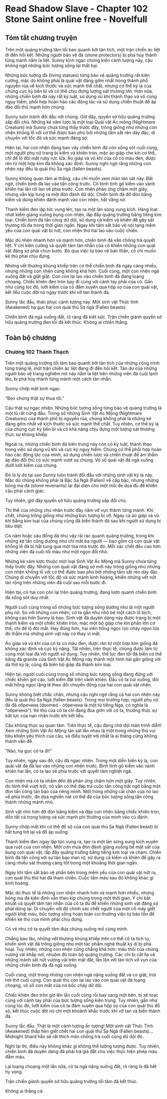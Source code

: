 # Read Shadow Slave - Chapter 102 Stone Saint online free - Novelfull

## Tóm tắt chương truyện

Trên một quảng trường tăm tối bao quanh bởi tàn tích, một trận chiến ác liệt đi đến hồi kết. Những người bảo vệ đá (stone protectors) bị phá hủy thành từng mảnh nằm la liệt. Sunny kinh ngạc chứng kiến cảnh tượng này, cậu không ngờ những bức tượng sống lại thất bại.

Những bức tượng đá (living statues) từng bảo vệ quảng trường rất kiên cường, mặc dù không phải là quái vật đáng gờm nhất trong thành phố nguyền rủa về kích thước và sức mạnh thể chất, nhưng cơ thể kỳ lạ của chúng cực kỳ bền bỉ và có thể chịu đựng lượng sát thương lớn. Hơn nữa, những chiến binh đá này rất kỷ luật, sử dụng vũ khí thành thạo và vô cùng nguy hiểm, phối hợp hoàn hảo các động tác và sử dụng chiến thuật để áp đảo đối thủ mạnh hơn chúng.

Sunny luôn tránh đối đầu với chúng. Giờ đây, quyền sở hữu quảng trường sắp đổi chủ. Những kẻ xâm lược là một loại Quái vật Ác mộng (Nightmare Creature) mà Sunny chưa từng thấy trước đây, trông giống như những con nhện khổng lồ với cơ thể được bao phủ bởi những tấm sắt rèn dày đặc, di chuyển với tốc độ và sức mạnh đáng sợ.

Hiện tại, hai con nhện đang bao vây chiến binh đá còn sống sót cuối cùng, một người phụ nữ trang bị kiếm và khiên tròn, mặc áo giáp che kín cơ thể, chỉ để lộ đôi mắt ruby rực lửa. Áo giáp và vũ khí của cô có màu đen, được rèn từ một hợp kim đá không xác định. Sunny nghi ngờ rằng những con nhện này đều là quái thú Sa ngã (fallen beasts).

Sunny không quan tâm ai thắng, cậu chỉ muốn xem màn tàn sát này. Bất ngờ, chiến binh đá lao vào tấn công trước. Cô bình tĩnh gõ kiếm vào vành khiên hai lần rồi lao về phía trước. Con nhện phản ứng chậm một giây, nhưng vẫn kịp tung ra một đòn đánh dữ dội. Chiến binh đá đỡ đòn bằng kiếm và dùng khiên đánh mạnh vào con nhện, hất văng nó.

Thanh kiếm đen lập tức vung lên, tạo ra một làn sóng xung kích. Hàng loạt nhát kiếm giáng xuống bụng con nhện, lấp đầy quảng trường bằng tiếng kim loại. Chiến binh đá tấn công dữ dội, sử dụng cả kiếm và khiên để gây sát thương tối đa trong thời gian ngắn. Ngay khi tấm sắt bảo vệ nội tạng mềm yếu của con quái vật bị nứt, con nhện thứ hai lao vào cuộc chiến.

Mặc dù nhện nhanh hơn và mạnh hơn, chiến binh đá vẫn chống trả quyết liệt. Ý chí kiên cường và quyết tâm tàn nhẫn của cô khiến những con quái vật đáng sợ phải chùn bước. Bỏ qua việc tự bảo vệ bản thân, cô chỉ muốn kẻ thù phải chịu đựng.

Những vết thương khủng khiếp trên cơ thể chiến binh đá ngày càng nhiều, nhưng những con nhện cũng không khá hơn. Cuối cùng, một con nhện ngã xuống đất và giật giật. Con còn lại lao vào chiến binh đá đang loạng choạng. Chiếc khiên đen tròn bay đi cùng với cánh tay phải của cô. Gần như cùng lúc đó, lưỡi kiếm của cô đâm xuyên qua hộp sọ của con quái vật, kết liễu cuộc đời nó ngay trước khi vỡ tan thành đá.

Sunny lắc đầu, thán phục cảnh tượng này. Một sinh vật Thức tỉnh (Awakened) hạ gục hai con quái thú Sa ngã (Fallen beasts).

Chiến binh đá ngã xuống đất, rõ ràng đã kiệt sức. Trận chiến giành quyền sở hữu quảng trường đen tối đã kết thúc. Không ai chiến thắng.

## Toàn bộ chương

### Chương 102 Thánh Thạch

Trên một quảng trường tối tăm bao quanh bởi tàn tích của những công trình từng tráng lệ, một trận chiến ác liệt đang đi đến hồi kết. Tàn dư của những người bảo vệ trang nghiêm nơi này nằm la liệt trên những viên đá cuội lạnh lẽo, bị phá hủy thành từng mảnh một cách tàn nhẫn.

Sunny chớp mắt kinh ngạc.

"Bọn chúng thật sự thua rồi."

Cậu thật sự ngạc nhiên. Những bức tượng sống từng bảo vệ quảng trường là một lũ rất cứng đầu. Trong số những Sinh Vật Ác Mộng (Nightmare Creatures) của thành phố bị nguyền rủa, chúng không phải là những kẻ đáng gờm nhất về kích thước và sức mạnh thể chất. Tuy nhiên, cơ thể kỳ lạ của chúng cực kỳ bền bỉ và có khả năng chịu đựng một lượng sát thương thực sự khủng khiếp.

Ngoài ra, những chiến binh đá kiên trung này còn có kỷ luật, thành thạo trong việc sử dụng vũ khí và cực kỳ nguy hiểm. Chúng có thể phối hợp hoàn hảo các động tác của mình, sử dụng chiến lược và chiến thuật để âm thầm áp đảo đối thủ có sức mạnh vượt xa chúng. Vô số quái vật đã ngã xuống dưới lưỡi kiếm của chúng.

Đó là lý do tại sao Sunny luôn tránh đối đầu với những sinh vật kỳ lạ này. Mặc dù chúng không phải là Bậc Sa Ngã (Fallen) về cấp bậc, nhưng những bóng ma đá (stone revenants) lại đại diện cho một mối đe dọa đủ để khiến cậu phải cảnh giác.

Tuy nhiên, giờ đây quyền sở hữu quảng trường sắp đổi chủ.

Thi thể của những chủ nhân trước đây nằm vỡ vụn thành từng mảnh. Khi chết, chúng trông giống như những bức tượng bị vỡ. Ngay cả áo giáp và vũ khí bằng kim loại của chúng cũng đã biến thành đá sau khi người sử dụng bị tiêu diệt.

Có năm hoặc sáu đống đá như vậy rải rác quanh quảng trường, trong khi những kẻ tấn công dường như chỉ mất ba người — bao gồm cả con quái vật khổng lồ đã bị hất tung qua một tòa nhà trước đó. Mỗi xác chết đều cao hơn những viên đá cuội tối màu như một ngọn đồi nhỏ.

Những kẻ xâm lược thuộc một loại Sinh Vật Ác Mộng mà Sunny chưa từng thấy trước đây. Những con quái vật đáng sợ mới này trông giống như những con nhện khổng lồ với cơ thể được bao phủ bởi những tấm sắt rèn dày đặc. Chúng di chuyển với tốc độ và sức mạnh kinh hoàng, khiến những vết nứt lan rộng trên những viên đá cuội sau mỗi bước đi.

Hiện tại, có hai con còn lại trên quảng trường, đang lượn quanh chiến binh đá sống sót duy nhất.

Người cuối cùng trong số những bức tượng sống dường như là một người phụ nữ. So với những con nhện, cô ta gần như nhỏ bé một cách lố bịch, không cao hơn Sunny là bao. Sinh vật đá duyên dáng này được trang bị một thanh kiếm và một chiếc khiên tròn, mặc một bộ giáp che kín phần lớn cơ thể, chỉ để lộ đôi mắt. Hay đúng hơn, hai viên hồng ngọc rực cháy ngọn lửa đỏ thẫm mà những sinh vật này có thay vì mắt.

Áo giáp và vũ khí của cô ta có màu đen, được rèn từ một hợp kim giống đá không xác định và cực kỳ nặng. Tất nhiên, trên thực tế, chúng được làm từ cùng một loại đá với người sử dụng. Tuy nhiên, thế lực đen tối đã biến cơ thể bằng đá granite của Sinh Vật Ác Mộng này thành một hình hài gần giống với da thịt kỳ lạ, cũng đã biến bộ giáp đá thành kim loại.

Hiện tại, người cuối cùng trong số những bức tượng sống đang đứng với chiếc khiên giơ cao, lưỡi kiếm đặt trên vành khiên. Đầu cô ta cúi xuống, đôi mắt hồng ngọc lặng lẽ theo dõi chuyển động của hai con quái vật nhện.

Sunny không biết chắc chắn, nhưng cậu nghi ngờ rằng cả hai con nhện này đều là quái thú Sa Ngã (fallen beasts). Trong mọi trường hợp, người phụ nữ đá đã обречена (doomed - обречена là một từ tiếng Nga, có nghĩa là "обречена"). Kẻ thù của cô ta chỉ đang đùa giỡn với cô ta, thưởng thức sự bất lực của nạn nhân trước khi kết liễu.

Cậu không thực sự quan tâm. Trên thực tế, cậu đang chờ đợi màn trình diễn! Xem những Sinh Vật Ác Mộng tàn sát lẫn nhau là một trong những thú vui tiêu khiển yêu thích của cậu, và điều tuyệt vời nhất là ai thắng cũng không thành vấn đề.

"Nào, hạ gục cô ta đi!"

Tuy nhiên, ngay sau đó, cậu đã ngạc nhiên. Trong một diễn biến kỳ lạ, con quái vật đá đã lao vào những con nhện trước. Bình tĩnh gõ kiếm vào vành khiên hai lần, cô ta lao về phía trước với quyết tâm nghiệt ngã.

Con nhện mà cô ta nhắm đến đã phản ứng chậm hơn một giây. Tuy nhiên, do hình thể vượt trội, nó vẫn có thể đáp trả cuộc tấn công bất ngờ bằng một đòn tấn công tàn bạo của riêng mình. Một trong những cái chân của nó lao về phía trước, đe dọa nghiền nát cơ thể đá của bức tượng sống tấn công thành những mảnh nhỏ.

Sinh vật nhỏ hơn đỡ đòn bằng kiếm và đập con nhện bằng chiếc khiên tròn, dồn tất cả trọng lượng và sức mạnh phi thường của mình vào cú đánh.

Sunny chớp mắt khi cơ thể đồ sộ của con quái thú Sa Ngã (Fallen beast) bị hất tung trở lại và đổ ập xuống.

Thanh kiếm đen ngay lập tức vung ra, tạo ra một làn sóng xung kích xuyên qua ruột của con nhện. Một cơn mưa đòn đánh giáng xuống bề mặt sắt của bụng con quái vật, lấp đầy quảng trường bằng tiếng kim loại va chạm. Chiến binh đá tấn công với sự tàn bạo man rợ, sử dụng cả kiếm và khiên để gây ra càng nhiều sát thương càng tốt trong một khoảng thời gian ngắn.

Ngay khi tấm sắt bảo vệ phần bên trong mềm yếu của con quái vật nứt ra, con quái thú thứ hai đã tham chiến. Cuộc tắm máu sau đó không khác gì kinh hoàng.

Mặc dù thực tế là những con nhện nhanh hơn và mạnh hơn nhiều, nhưng bóng ma đá kiên định vẫn theo kịp chúng trong một thời gian. Ý chí bất khuất và quyết tâm tàn nhẫn của cô ta đủ để khiến những sinh vật đáng sợ phải dừng lại. Di chuyển với độ chính xác chết người của một cỗ máy giết người khát máu, bức tượng sống hoàn toàn coi thường việc tự bảo tồn để khiến kẻ thù của mình phải chịu đựng.

Có vẻ như cô ta quyết tâm đưa chúng xuống mồ cùng mình.

Chẳng bao lâu, những vết thương khủng khiếp trên cơ thể cô ta tích tụ, khiến sinh vật đá trông giống như một tác phẩm nghệ thuật kỳ dị bị phá hoại. Tuy nhiên, những con nhện cũng chẳng khá hơn: máu thối của chúng vương vãi khắp nơi, nhuộm đỏ toàn bộ quảng trường. Các chi bị cắt lìa và những mảnh sắt nứt vương vãi trên mặt đất, lẫn lộn với tàn tích vỡ vụn của những chiến binh đá đã ngã xuống.

Cuối cùng, một trong những con nhện ngã nặng xuống đất và co giật, trút hơi thở cuối cùng. Con quái thú còn lại lao vào con quái vật đá loạng choạng, vô số con mắt của nó bốc cháy dữ dội.

Chiếc khiên đen tròn giơ lên lần cuối cùng rồi bay sang một bên, bị xé toạc cùng với cánh tay phải của bức tượng sống kiên trung. Tuy nhiên, gần như cùng lúc đó, lưỡi kiếm của cô ta đâm xuyên qua hộp sọ của con quái thú đồ sộ, kết thúc cuộc đời nó chỉ một khoảnh khắc trước khi vỡ tan và biến thành đá.

Sunny lắc đầu. Thật là một cảnh tượng ấn tượng! Một sinh vật Thức Tỉnh (Awakened) thấp hèn giết chết hai con quái thú Sa Ngã (Fallen beasts)... Midnight Shard hẳn sẽ rất thích màn chống trả cuối cùng dữ dội đó.

Nghĩ lại thì, điều này không khác gì không thể tưởng tượng được. Tuy nhiên, chiến binh đá duyên dáng đã phải trả giá đắt cho việc thực hiện phép màu đẫm máu.

Lại loạng choạng một lần nữa, cô ta ngã nặng xuống đất, rõ ràng là đã hết hy vọng.

Trận chiến giành quyền sở hữu quảng trường tối tăm đã kết thúc.

Không ai thắng cả.